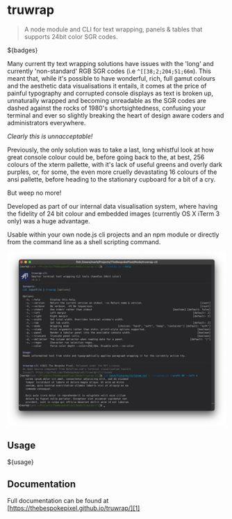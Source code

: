 # truwrap

> A node module and CLI for text wrapping, panels & tables that supports 24bit color SGR codes.

${badges}

Many current tty text wrapping solutions have issues with the 'long' and currently 'non-standard' RGB SGR codes (i.e `^[[38;2;204;51;66m`). This meant that, while it's possible to have wonderful, rich, full gamut colours and the aesthetic data visualisations it entails, it comes at the price of painful typography and corrupted console displays as text is broken up, unnaturally wrapped and becoming unreadable as the SGR codes are dashed against the rocks of 1980's shortsightedness, confusing your terminal and ever so slightly breaking the heart of design aware coders and administrators everywhere.

_Clearly this is unnacceptable!_

Previously, the only solution was to take a last, long whistful look at how great console colour could be, before going back to the, at best, 256 colours of the xterm pallette, with it's lack of useful greens and overly dark purples, or, for some, the even more cruelly devastating 16 colours of the ansi pallette, before heading to the stationary cupboard for a bit of a cry.

But weep no more!

Developed as part of our internal data visualisation system, where having the fidelity of 24 bit colour and embedded images (currently OS X iTerm 3 only) was a huge advantage.

Usable within your own node.js cli projects and an npm module or directly from the command line as a shell scripting command.

![Screengrab][grab]

## Usage

${usage}

## Documentation
Full documentation can be found at [https://thebespokepixel.github.io/truwrap/][1]

[1]: https://thebespokepixel.github.io/truwrap/
[grab]: https://raw.githubusercontent.com/thebespokepixel/truwrap-cli/develop/media/truwrap.png

